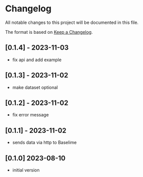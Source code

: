 # Changelog

All notable changes to this project will be documented in this file.


The format is based on [Keep a Changelog](https://keepachangelog.com/en/1.0.0/).

## [0.1.4] - 2023-11-03

- fix api and add example
  
## [0.1.3] - 2023-11-02

- make dataset optional
  
## [0.1.2] - 2023-11-02

- fix error message
  
## [0.1.1] - 2023-11-02

- sends data via http to Baselime

## [0.1.0] 2023-08-10

- initial version
